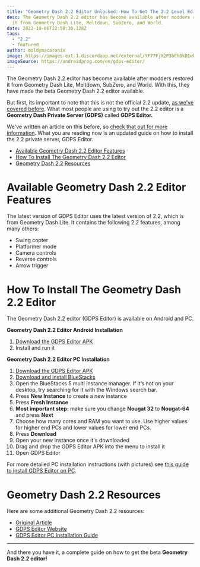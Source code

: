 ```yaml
---
title: "Geometry Dash 2.2 Editor Unlocked: How To Get The 2.2 Level Editor (2022)"
desc: The Geometry Dash 2.2 editor has become available after modders restored
  it from Geometry Dash Lite, Meltdown, SubZero, and World.
date: 2022-10-06T22:58:30.128Z
tags:
  - "2.2"
  - featured
author: moldymacaronix
image: https://images-ext-1.discordapp.net/external/YF77FjX2P3bFh0kD1wkWupifrtMCDINjuxgVqVp23RI/https/androidprog.com/wp-content/uploads/2021/09/gdpseditor-1.webp
imageSource: https://androidprog.com/en/gdps-editor/
---
```

The Geometry Dash 2.2 editor has become available after modders restored it from Geometry Dash Lite, Meltdown, SubZero, and World. With this, they have made the beta Geometry Dash 2.2 editor available.

But first, its important to note that this is not the official 2.2 update, [as we've covered before](/posts/how-to-get-the-2-2-editor/). What most people are using to try out the 2.2 editor is a **Geometry Dash Private Server (GDPS)** called **GDPS Editor.**

We've written an article on this before, so [check that out for more information](/posts/how-to-get-the-2-2-editor/). What you are reading now is an updated guide on how to install the 2.2 private server, GDPS Editor.

* [Available Geometry Dash 2.2 Editor Features](<>)
* [H﻿ow To Install The Geometry Dash 2.2 Editor](<>)
* [G﻿eometry Dash 2.2 Resources](<>)

# Available Geometry Dash 2.2 Editor Features

The latest version of GDPS Editor uses the latest version of 2.2, which is from Geometry Dash Lite. It contains the following 2.2 features, among many others:

* Swing copter
* Platformer mode
* Camera controls
* Reverse controls
* Arrow trigger

# How To Install The Geometry Dash 2.2 Editor

The Geometry Dash 2.2 editor (GDPS Editor) is available on Android and PC.

**Geometry Dash 2.2 Editor Android Installation**

1. [Download the GDPS Editor APK](https://gdpseditor.com/os.html)
2. Install and run it

**Geometry Dash 2.2 Editor PC Installation**

1. [Download the GDPS Editor APK](https://gdpseditor.com/os.html)
2. [Download and install BlueStacks](https://www.bluestacks.com/bluestacks-5.html)
3. Open the BlueStacks 5 multi instance manager. If it’s not on your desktop, try searching for it with the Windows search bar.
4. Press **New Instance** to create a new instance
5. Press **Fresh Instance**
6. **Most important step:** make sure you change **Nougat 32** to **Nougat-64** and press **Next**
7. Choose how many cores and RAM you want to use. Use higher values for higher end PCs and lower values for lower end PCs.
8. Press **Download**
9. Open your new instance once it's downloaded
10. Drag and drop the GDPS Editor APK into the menu to install it
11. Open GDPS Editor

For more detailed PC installation instructions (with pictures) see [this guide to install GDPS Editor on PC](https://docs.google.com/document/d/1uBYwMdy4vJ3NrZDHQV2uPXfgVg76Ijo5TQrJR9SeEtU/edit?usp=sharing).

# G﻿eometry Dash 2.2 Resources

Here are some additional Geometry Dash 2.2 resources:

* [Original Article](/posts/how-to-get-the-2-2-editor/)
* [GDPS Editor Website](https://gdpseditor.com/os.html)
* [GDPS Editor PC Installation Guide](https://docs.google.com/document/d/1uBYwMdy4vJ3NrZDHQV2uPXfgVg76Ijo5TQrJR9SeEtU/edit?usp=sharing)

- - -

A﻿nd there you have it, a complete guide on how to get the beta **Geometry Dash 2.2 editor!**